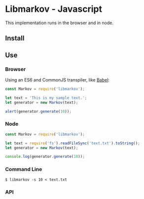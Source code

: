 # Libmarkov - Javascript

This implementation runs in the browser and in node.

## Install

## Use

### Browser

Using an ES6 and CommonJS transpiler, like [Babel](https://babeljs.io):

```js
const Markov = require('libmarkov');

let text = 'This is my sample text.';
let generator = new Markov(text);

alert(generator.generate(10));
```

### Node

```js
const Markov = require('libmarkov');

let text = require('fs').readFileSync('text.txt').toString();
let generator = new Markov(text);

console.log(generator.generate(10));
```

### Command Line

```shell
$ libmarkov -s 10 < text.txt
```

### API
